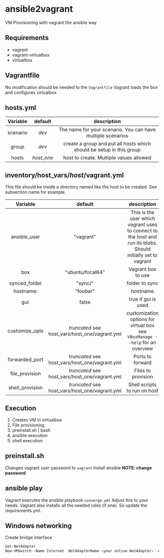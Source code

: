 # ansible2vagrant

VM Provisioning with vagrant the ansible way

## Requirements

* vagrant
* vagrant-virtualbox
* virtualbox

## Vagrantfile

No modification should be needed to the `Vagrantfile`
Vagrant loads the box and configures virtualbox

## hosts.yml

| Variable | default | description |
|:---:|:---:|:---:|
| scenario | *dev* | The name for your scenario. You can have multiple scenarios |
| group | *dev* | create a group and put all hosts which should be setup in this group |
| hosts | *host_one* | host to create. Multiple values allowed |

## inventory/host_vars/*host*/vagrant.yml

This file should be inside a directory named like the host to be created.
See subsection name for example.

| Variable | default | description |
|:---:|:---:|:---:|
| ansible_user | "vagrant" | This is the user which vagrant uses to connect to the host and run its blobs. Should initially set to vagrant |
| box | "ubuntu/focal64" | Vagrant box to use |
| synced_folder | "sync/" | folder to sync |
| hostname: | "foobar" | hostname |
| gui: | false | true if gui is used |
| customize_opts | *truncated* see host_vars/host_one/vagrant.yml | customization options for virtual box see `VBoxManage --help` for an overview |
| forwarded_port | *truncated* see host_vars/host_one/vagrant.yml | Ports to forward |
| file_provision | *truncated* see host_vars/host_one/vagrant.yml | Files to provision |
| shell_provision | *truncated* see host_vars/host_one/vagrant.yml | Shell scripts to run on host |

## Execution

1. Creates VM in virtualbox
2. File provsioning
3. preinstall.sh | bash
4. ansible execution
5. shell execution

## preinstall.sh

Changes vagrant user password to `vagrant`
Install ansible
**NOTE: change password**

## ansible play

Vagrant executes the ansible playbook `converge.yml`
Adjust this to your needs.
Vagrant also installs all the needed roles (if one).
So update the requirements.yml.

## Windows networking

Create bridge interface

```powershell
Get-NetAdapter
New-VMSwitch -Name Internet -NetAdapterName <your online NetAdapter> -AllowManagementOS
```
